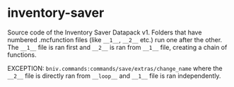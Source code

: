 # inventory-saver
Source code of the Inventory Saver Datapack v1. Folders that have numbered .mcfunction files (like `__1__`, `__2__` etc.) run one after the other.
The `__1__` file is ran first and `__2__` is ran from `__1__` file, creating a chain of functions.

EXCEPTION: 
`bniv.commands:commands/save/extras/change_name` where the `__2__` file is directly ran from `__loop__` and `__1__` file is ran independently.

